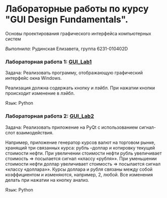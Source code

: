 # Лабораторные работы по курсу "GUI Design Fundamentals".

Основы проектирования графического интерфейса компьютерных систем

*Выполнила*: Рудинская Елизавета, группа 6231-010402D


### Лабораторная работа 1: [GUI_Lab1](https://github.com/Small-Fiend/GUI/blob/main/GUI_Lab1.py)
Задача: Реализовать программу, отображающую графический интерфейс окна Windows.

Реализация должна содержать кнопку и лэйбл. При нажатии кнопки происходит изменение в лэйбл.

Язык: Python

### Лабораторная работа 2: [GUI_Lab2](https://github.com/Small-Fiend/GUI/blob/main/GUI_Lab2.py)
Задача: Реализовать приложение на PyQt с использованием сигнал-слот взаимодействия.

Например, приложение генератор курсов валют на торговом рынке, хранящий три связанных курса: рубль –доллар и котировку текущей стоимости нефти. При увеличении стоимости нефти рубль увеличивает стоимость => посылается сигнал «классу «рубля»». При уменьшении стоимости нефти доллар увеличивает стоимость => посылается сигнал «классу «доллара»». Курсы доллара и рубля связаны между собой коэффициентом и изменяются, например, 2, любой. Все изменения делать при нажатии на кнопку анализ.

Язык: Python
